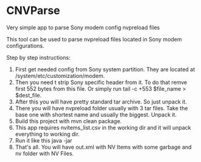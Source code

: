 # CNVParse
Very simple app to parse Sony modem config nvpreload files

This tool can be used to parse nvpreload files located in Sony modem configurations.

Step by step instructions:
1. First get needed config from Sony system partition. They are located at /system/etc/customization/modem.
2. Then you need t strip Sony specific header from it.
   To do that remve first 552 bytes from this file. Or simply run tail -c +553 $file_name > $dest_file.
3. After this you will have pretty standard tar archive. So just unpack it.
4. There you will have nvpreload folder usually with 3 tar files.
   Take the base one with shortest name and usually the biggest.
   Unpack it.
5. Build this project with mvn clean package.
6. This app requires nvitems_list.csv in the working dir and it will unpack everything to working dir.
7. Run it like this java -jar <path to unpacked nvpreload file>
8. That's all. You will have out.xml with NV Items with some garbage and nv folder with NV Files.
